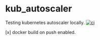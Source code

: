 # kub_autoscaler
Testing kubernetes autoscaler locally. 
[![ci](https://github.com/apande95/kub_autoscaler/actions/workflows/docker_push.yml/badge.svg)](https://github.com/apande95/kub_autoscaler/actions/workflows/docker_push.yml)

[x] docker build on push enabled.
